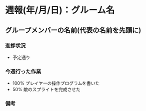 # 週報(年/月/日)：グルーム名 
## グループメンバーの名前(代表の名前を先頭に)
[](カギカッコと通常カッコをこのように使うとPDFにしたときに見えなくなる)
[](-を行の先頭につけることによって箇条書きが可能)
[](必要に応じて各自で項目を増やしてもOK)
[](わからないことがあれば"Markdown_書き方"で検索もしくはスケさんに質問)

### 進捗状況
[](予定通り/遅延リスクあり/遅延のいずれかを書く)
- 予定通り

### 今週行った作業
[](必要に応じてパーセントを付け加えても可)
- 100% プレイヤーの操作プログラムを書いた
- 50% 敵のスプライトを完成させた

### 備考
